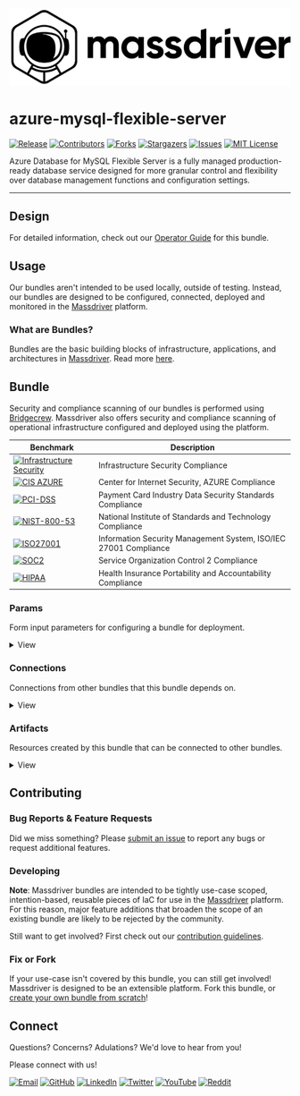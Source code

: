 [![Massdriver][logo]][website]

# azure-mysql-flexible-server

[![Release][release_shield]][release_url]
[![Contributors][contributors_shield]][contributors_url]
[![Forks][forks_shield]][forks_url]
[![Stargazers][stars_shield]][stars_url]
[![Issues][issues_shield]][issues_url]
[![MIT License][license_shield]][license_url]


Azure Database for MySQL Flexible Server is a fully managed production-ready database service designed for more granular control and flexibility over database management functions and configuration settings.


---

## Design

For detailed information, check out our [Operator Guide](operator.mdx) for this bundle.

## Usage

Our bundles aren't intended to be used locally, outside of testing. Instead, our bundles are designed to be configured, connected, deployed and monitored in the [Massdriver][website] platform.

### What are Bundles?

Bundles are the basic building blocks of infrastructure, applications, and architectures in [Massdriver][website]. Read more [here](https://docs.massdriver.cloud/concepts/bundles).

## Bundle


<!-- COMPLIANCE:START -->

Security and compliance scanning of our bundles is performed using [Bridgecrew](https://www.bridgecrew.cloud/). Massdriver also offers security and compliance scanning of operational infrastructure configured and deployed using the platform.

| Benchmark | Description |
|--------|---------------|
| [![Infrastructure Security](https://www.bridgecrew.cloud/badges/github/massdriver-cloud/azure-mysql-flexible-server/general)](https://www.bridgecrew.cloud/link/badge?vcs=github&fullRepo=massdriver-cloud%2Fazure-mysql-flexible-server&benchmark=INFRASTRUCTURE+SECURITY) | Infrastructure Security Compliance |
| [![CIS AZURE](https://www.bridgecrew.cloud/badges/github/massdriver-cloud/azure-mysql-flexible-server/cis_azure)](https://www.bridgecrew.cloud/link/badge?vcs=github&fullRepo=massdriver-cloud%2Fazure-mysql-flexible-server&benchmark=CIS+AZURE+V1.1) | Center for Internet Security, AZURE Compliance |
| [![PCI-DSS](https://www.bridgecrew.cloud/badges/github/massdriver-cloud/azure-mysql-flexible-server/pci)](https://www.bridgecrew.cloud/link/badge?vcs=github&fullRepo=massdriver-cloud%2Fazure-mysql-flexible-server&benchmark=PCI-DSS+V3.2) | Payment Card Industry Data Security Standards Compliance |
| [![NIST-800-53](https://www.bridgecrew.cloud/badges/github/massdriver-cloud/azure-mysql-flexible-server/nist)](https://www.bridgecrew.cloud/link/badge?vcs=github&fullRepo=massdriver-cloud%2Fazure-mysql-flexible-server&benchmark=NIST-800-53) | National Institute of Standards and Technology Compliance |
| [![ISO27001](https://www.bridgecrew.cloud/badges/github/massdriver-cloud/azure-mysql-flexible-server/iso)](https://www.bridgecrew.cloud/link/badge?vcs=github&fullRepo=massdriver-cloud%2Fazure-mysql-flexible-server&benchmark=ISO27001) | Information Security Management System, ISO/IEC 27001 Compliance |
| [![SOC2](https://www.bridgecrew.cloud/badges/github/massdriver-cloud/azure-mysql-flexible-server/soc2)](https://www.bridgecrew.cloud/link/badge?vcs=github&fullRepo=massdriver-cloud%2Fazure-mysql-flexible-server&benchmark=SOC2)| Service Organization Control 2 Compliance |
| [![HIPAA](https://www.bridgecrew.cloud/badges/github/massdriver-cloud/azure-mysql-flexible-server/hipaa)](https://www.bridgecrew.cloud/link/badge?vcs=github&fullRepo=massdriver-cloud%2Fazure-mysql-flexible-server&benchmark=HIPAA) | Health Insurance Portability and Accountability Compliance |

<!-- COMPLIANCE:END -->

### Params

Form input parameters for configuring a bundle for deployment.

<details>
<summary>View</summary>

<!-- PARAMS:START -->
## Properties

- **`backup`** *(object)*
  - **`backup_retention_days`** *(integer)*: How many days to retain MySQL database backups (minimum of 1, maximum of 35). Minimum: `1`. Maximum: `35`. Default: `7`.
- **`database`** *(object)*
  - **`cidr`** *(string)*: Specify a /28 CIDR range within your VNet to create subnet for the database. The subnet CIDR cannot be changed after creation.
  - **`high_availability`** *(boolean)*: Default: `False`.
  - **`mysql_version`** *(string)*: The version of MySQL to use. The version cannot be changed. Must be one of: `['8.0.21', '5.7']`. Default: `5.7`.
  - **`sku_name`** *(string)*: Select the amount of cores, memory, and max iops you need for your workload (D = General Purpose, E = Memory Optimized).
    - **One of**
      - D2ds (2 vCores, 8 GiB memory, 3200 max iops)
      - D4ds (4 vCores, 16 GiB memory, 6400 max iops)
      - D8ds (8 vCores, 32 GiB memory, 12800 max iops)
      - D16ds (16 vCores, 64 GiB memory, 18000 max iops)
      - D32ds (32 vCores, 128 GiB memory, 18000 max iops)
      - D48ds (48 vCores, 192 GiB memory, 18000 max iops)
      - D64ds (64 vCores, 256 GiB memory, 18000 max iops)
      - E2ds (2 vCores, 16 GiB memory, 3200 max iops)
      - E4ds (4 vCores, 32 GiB memory, 6400 max iops)
      - E8ds (8 vCores, 64 GiB memory, 12800 max iops)
      - E16ds (16 vCores, 128 GiB memory, 18000 max iops)
      - E32ds (32 vCores, 256 GiB memory, 18000 max iops)
      - E48ds (48 vCores, 384 GiB memory, 18000 max iops)
      - E64ds (64 vCores, 432 GiB memory, 18000 max iops)
  - **`storage_gb`** *(integer)*: The storage you provision is the amount of storage capacity available to your Azure Database for MySQL server. Storage size cannot be scaled down.
    - **One of**
      - 20GB
      - 32GB
      - 64GB
      - 128GB
      - 256GB
      - 512GB
      - 1TB
      - 2TB
      - 4TB
      - 8TB
      - 16TB
  - **`username`** *(string)*: The administrator login for the MySQL Flexible Server. Username cannot be changed after creation. (Username cannot be 'admin', 'root', 'administrator', 'username', 'azure_superuser', 'azure_pg_admin', 'guest', or 'public'.).
- **`monitoring`** *(object)*
  - **`mode`** *(string)*: Enable and customize Function App metric alarms. Default: `AUTOMATED`.
    - **One of**
      - Automated
      - Custom
      - Disabled
- **`network`** *(object)*
  - **`auto`** *(boolean)*: Enabling this will automatically select an available CIDR range for your database. Unchecking will require you to specify the CIDR. Default: `True`.
## Examples

  ```json
  {
      "__name": "Development",
      "backup": {
          "backup_retention_days": 1
      },
      "database": {
          "high_availability": false,
          "sku_name": "GP_Standard_D2ds_v4",
          "storage_gb": 32
      }
  }
  ```

  ```json
  {
      "__name": "Production",
      "backup": {
          "backup_retention_days": 30
      },
      "database": {
          "high_availability": true,
          "sku_name": "MO_Standard_E4ds_v4",
          "storage_gb": 256
      }
  }
  ```

<!-- PARAMS:END -->

</details>

### Connections

Connections from other bundles that this bundle depends on.

<details>
<summary>View</summary>

<!-- CONNECTIONS:START -->
## Properties

- **`azure_service_principal`** *(object)*: . Cannot contain additional properties.
  - **`data`** *(object)*
    - **`client_id`** *(string)*: A valid UUID field.

      Examples:
      ```json
      "123xyz99-ab34-56cd-e7f8-456abc1q2w3e"
      ```

    - **`client_secret`** *(string)*
    - **`subscription_id`** *(string)*: A valid UUID field.

      Examples:
      ```json
      "123xyz99-ab34-56cd-e7f8-456abc1q2w3e"
      ```

    - **`tenant_id`** *(string)*: A valid UUID field.

      Examples:
      ```json
      "123xyz99-ab34-56cd-e7f8-456abc1q2w3e"
      ```

  - **`specs`** *(object)*
- **`azure_virtual_network`** *(object)*: . Cannot contain additional properties.
  - **`data`** *(object)*
    - **`infrastructure`** *(object)*
      - **`cidr`** *(string)*

        Examples:
        ```json
        "10.100.0.0/16"
        ```

        ```json
        "192.24.12.0/22"
        ```

      - **`default_subnet_id`** *(string)*: Azure Resource ID.

        Examples:
        ```json
        "/subscriptions/12345678-1234-1234-abcd-1234567890ab/resourceGroups/resource-group-name/providers/Microsoft.Network/virtualNetworks/network-name"
        ```

      - **`id`** *(string)*: Azure Resource ID.

        Examples:
        ```json
        "/subscriptions/12345678-1234-1234-abcd-1234567890ab/resourceGroups/resource-group-name/providers/Microsoft.Network/virtualNetworks/network-name"
        ```

  - **`specs`** *(object)*
    - **`azure`** *(object)*: .
      - **`region`** *(string)*: Select the Azure region you'd like to provision your resources in.
        - **One of**
          - East US
          - North Central US
          - South Central US
          - West US
<!-- CONNECTIONS:END -->

</details>

### Artifacts

Resources created by this bundle that can be connected to other bundles.

<details>
<summary>View</summary>

<!-- ARTIFACTS:START -->
## Properties

- **`authentication`** *(object)*: Authentication parameters for a MySQL database. Cannot contain additional properties.
  - **`data`** *(object)*: Cannot contain additional properties.
    - **`authentication`** *(object)*
      - **`hostname`** *(string)*
      - **`password`** *(string)*
      - **`port`** *(integer)*: Port number. Minimum: `0`. Maximum: `65535`.
      - **`username`** *(string)*
    - **`infrastructure`** *(object)*: Cloud specific MySQL configuration data.
      - **One of**
        - AWS Infrastructure ARN*object*: Minimal AWS Infrastructure Config. Cannot contain additional properties.
          - **`arn`** *(string)*: Amazon Resource Name.

            Examples:
            ```json
            "arn:aws:rds::ACCOUNT_NUMBER:db/prod"
            ```

            ```json
            "arn:aws:ec2::ACCOUNT_NUMBER:vpc/vpc-foo"
            ```

        - Azure Infrastructure Resource ID*object*: Minimal Azure Infrastructure Config. Cannot contain additional properties.
          - **`ari`** *(string)*: Azure Resource ID.

            Examples:
            ```json
            "/subscriptions/12345678-1234-1234-abcd-1234567890ab/resourceGroups/resource-group-name/providers/Microsoft.Network/virtualNetworks/network-name"
            ```

        - GCP Infrastructure Name*object*: GCP Infrastructure Config For Resources With A Name Not A GRN. Cannot contain additional properties.
          - **`name`** *(string)*: Name Of GCP Resource.

            Examples:
            ```json
            "my-cloud-function"
            ```

            ```json
            "my-sql-instance"
            ```

    - **`security`** *(object)*: TBD.
      - **Any of**
        - AWS Security information*object*: Informs downstream services of network and/or IAM policies. Cannot contain additional properties.
          - **`iam`** *(object)*: IAM Policies. Cannot contain additional properties.
            - **`^[a-z-/]+$`** *(object)*
              - **`policy_arn`** *(string)*: AWS IAM policy ARN.

                Examples:
                ```json
                "arn:aws:rds::ACCOUNT_NUMBER:db/prod"
                ```

                ```json
                "arn:aws:ec2::ACCOUNT_NUMBER:vpc/vpc-foo"
                ```

          - **`network`** *(object)*: AWS security group rules to inform downstream services of ports to open for communication. Cannot contain additional properties.
            - **`^[a-z-]+$`** *(object)*
              - **`arn`** *(string)*: Amazon Resource Name.

                Examples:
                ```json
                "arn:aws:rds::ACCOUNT_NUMBER:db/prod"
                ```

                ```json
                "arn:aws:ec2::ACCOUNT_NUMBER:vpc/vpc-foo"
                ```

              - **`port`** *(integer)*: Port number. Minimum: `0`. Maximum: `65535`.
              - **`protocol`** *(string)*: Must be one of: `['tcp', 'udp']`.
        - Security*object*: Azure Security Configuration. Cannot contain additional properties.
          - **`iam`** *(object)*: IAM Roles And Scopes. Cannot contain additional properties.
            - **`^[a-z/-]+$`** *(object)*
              - **`role`**: Azure Role.

                Examples:
                ```json
                "Storage Blob Data Reader"
                ```

              - **`scope`** *(string)*: Azure IAM Scope.
        - Security*object*: GCP Security Configuration. Cannot contain additional properties.
          - **`iam`** *(object)*: IAM Roles And Conditions. Cannot contain additional properties.
            - **`^[a-z-/]+$`** *(object)*
              - **`condition`** *(string)*: GCP IAM Condition.
              - **`role`**: GCP Role.

                Examples:
                ```json
                "roles/owner"
                ```

                ```json
                "roles/redis.editor"
                ```

                ```json
                "roles/storage.objectCreator"
                ```

                ```json
                "roles/storage.legacyObjectReader"
                ```

  - **`specs`** *(object)*: Cannot contain additional properties.
    - **`rdbms`** *(object)*: Common metadata for relational databases.
      - **`engine`** *(string)*: The type of database server.

        Examples:
        ```json
        "postgresql"
        ```

        ```json
        "mysql"
        ```

      - **`engine_version`** *(string)*: The cloud provider's database version.

        Examples:
        ```json
        "5.7.mysql_aurora.2.03.2"
        ```

      - **`version`** *(string)*: The database version. Default: ``.

        Examples:
        ```json
        "12.2"
        ```

        ```json
        "5.7"
        ```


      Examples:
      ```json
      {
          "engine": "postgresql",
          "engine_version": "10.14",
          "version": "10.14"
      }
      ```

      ```json
      {
          "engine": "mysql",
          "engine_version": "5.7.mysql_aurora.2.03.2",
          "version": "5.7"
      }
      ```

<!-- ARTIFACTS:END -->

</details>

## Contributing

<!-- CONTRIBUTING:START -->

### Bug Reports & Feature Requests

Did we miss something? Please [submit an issue](https://github.com/massdriver-cloud/azure-mysql-flexible-server/issues) to report any bugs or request additional features.

### Developing

**Note**: Massdriver bundles are intended to be tightly use-case scoped, intention-based, reusable pieces of IaC for use in the [Massdriver][website] platform. For this reason, major feature additions that broaden the scope of an existing bundle are likely to be rejected by the community.

Still want to get involved? First check out our [contribution guidelines](https://docs.massdriver.cloud/bundles/contributing).

### Fix or Fork

If your use-case isn't covered by this bundle, you can still get involved! Massdriver is designed to be an extensible platform. Fork this bundle, or [create your own bundle from scratch](https://docs.massdriver.cloud/bundles/development)!

<!-- CONTRIBUTING:END -->

## Connect

<!-- CONNECT:START -->

Questions? Concerns? Adulations? We'd love to hear from you!

Please connect with us!

[![Email][email_shield]][email_url]
[![GitHub][github_shield]][github_url]
[![LinkedIn][linkedin_shield]][linkedin_url]
[![Twitter][twitter_shield]][twitter_url]
[![YouTube][youtube_shield]][youtube_url]
[![Reddit][reddit_shield]][reddit_url]

<!-- markdownlint-disable -->

[logo]: https://raw.githubusercontent.com/massdriver-cloud/docs/main/static/img/logo-with-logotype-horizontal-400x110.svg
[docs]: https://docs.massdriver.cloud/?utm_source=github&utm_medium=readme&utm_campaign=azure-mysql-flexible-server&utm_content=docs
[website]: https://www.massdriver.cloud/?utm_source=github&utm_medium=readme&utm_campaign=azure-mysql-flexible-server&utm_content=website
[github]: https://github.com/massdriver-cloud?utm_source=github&utm_medium=readme&utm_campaign=azure-mysql-flexible-server&utm_content=github
[slack]: https://massdriverworkspace.slack.com/?utm_source=github&utm_medium=readme&utm_campaign=azure-mysql-flexible-server&utm_content=slack
[linkedin]: https://www.linkedin.com/company/massdriver/?utm_source=github&utm_medium=readme&utm_campaign=azure-mysql-flexible-server&utm_content=linkedin



[contributors_shield]: https://img.shields.io/github/contributors/massdriver-cloud/azure-mysql-flexible-server.svg?style=for-the-badge
[contributors_url]: https://github.com/massdriver-cloud/azure-mysql-flexible-server/graphs/contributors
[forks_shield]: https://img.shields.io/github/forks/massdriver-cloud/azure-mysql-flexible-server.svg?style=for-the-badge
[forks_url]: https://github.com/massdriver-cloud/azure-mysql-flexible-server/network/members
[stars_shield]: https://img.shields.io/github/stars/massdriver-cloud/azure-mysql-flexible-server.svg?style=for-the-badge
[stars_url]: https://github.com/massdriver-cloud/azure-mysql-flexible-server/stargazers
[issues_shield]: https://img.shields.io/github/issues/massdriver-cloud/azure-mysql-flexible-server.svg?style=for-the-badge
[issues_url]: https://github.com/massdriver-cloud/azure-mysql-flexible-server/issues
[release_url]: https://github.com/massdriver-cloud/azure-mysql-flexible-server/releases/latest
[release_shield]: https://img.shields.io/github/release/massdriver-cloud/azure-mysql-flexible-server.svg?style=for-the-badge
[license_shield]: https://img.shields.io/github/license/massdriver-cloud/azure-mysql-flexible-server.svg?style=for-the-badge
[license_url]: https://github.com/massdriver-cloud/azure-mysql-flexible-server/blob/main/LICENSE


[email_url]: mailto:support@massdriver.cloud
[email_shield]: https://img.shields.io/badge/email-Massdriver-black.svg?style=for-the-badge&logo=mail.ru&color=000000
[github_url]: mailto:support@massdriver.cloud
[github_shield]: https://img.shields.io/badge/follow-Github-black.svg?style=for-the-badge&logo=github&color=181717
[linkedin_url]: https://linkedin.com/in/massdriver-cloud
[linkedin_shield]: https://img.shields.io/badge/follow-LinkedIn-black.svg?style=for-the-badge&logo=linkedin&color=0A66C2
[twitter_url]: https://twitter.com/massdriver?utm_source=github&utm_medium=readme&utm_campaign=azure-mysql-flexible-server&utm_content=twitter
[twitter_shield]: https://img.shields.io/badge/follow-Twitter-black.svg?style=for-the-badge&logo=twitter&color=1DA1F2
[discourse_url]: https://community.massdriver.cloud?utm_source=github&utm_medium=readme&utm_campaign=azure-mysql-flexible-server&utm_content=discourse
[discourse_shield]: https://img.shields.io/badge/join-Discourse-black.svg?style=for-the-badge&logo=discourse&color=000000
[youtube_url]: https://www.youtube.com/channel/UCfj8P7MJcdlem2DJpvymtaQ
[youtube_shield]: https://img.shields.io/badge/subscribe-Youtube-black.svg?style=for-the-badge&logo=youtube&color=FF0000
[reddit_url]: https://www.reddit.com/r/massdriver
[reddit_shield]: https://img.shields.io/badge/subscribe-Reddit-black.svg?style=for-the-badge&logo=reddit&color=FF4500

<!-- markdownlint-restore -->

<!-- CONNECT:END -->

